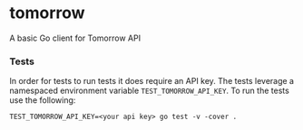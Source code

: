 # tomorrow
A basic Go client for Tomorrow API


### Tests
In order for tests to run tests it does require an API key.  The tests leverage a namespaced environment variable `TEST_TOMORROW_API_KEY`.  To run the tests use the following:
```
TEST_TOMORROW_API_KEY=<your api key> go test -v -cover .
```
